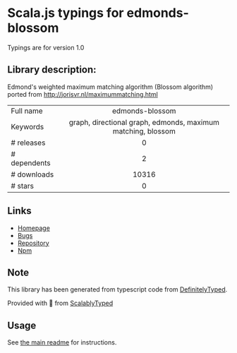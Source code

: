 
# Scala.js typings for edmonds-blossom

Typings are for version 1.0

## Library description:
Edmond's weighted maximum matching algorithm (Blossom algorithm) ported from http://jorisvr.nl/maximummatching.html

|                    |                 |
| ------------------ | :-------------: |
| Full name          | edmonds-blossom |
| Keywords           | graph, directional graph, edmonds, maximum matching, blossom |
| # releases         | 0 |
| # dependents       | 2 |
| # downloads        | 10316 |
| # stars            | 0 |

## Links
- [Homepage](https://github.com/mattkrick/EdmondsBlossom#readme)
- [Bugs](https://github.com/mattkrick/EdmondsBlossom/issues)
- [Repository](https://github.com/mattkrick/EdmondsBlossom)
- [Npm](https://www.npmjs.com/package/edmonds-blossom)
    


## Note
This library has been generated from typescript code from [DefinitelyTyped](https://definitelytyped.org).

Provided with :purple_heart: from [ScalablyTyped](https://github.com/oyvindberg/ScalablyTyped)

## Usage
See [the main readme](../../readme.md) for instructions.


